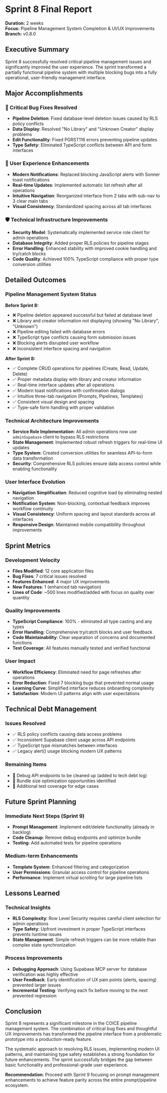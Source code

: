 # Sprint 8 Final Report

**Duration:** 2 weeks  
**Focus:** Pipeline Management System Completion & UI/UX Improvements  
**Branch:** v0.8.0  

## Executive Summary

Sprint 8 successfully resolved critical pipeline management issues and significantly improved the user experience. The sprint transformed a partially functional pipeline system with multiple blocking bugs into a fully operational, user-friendly management interface.

## Major Accomplishments

### 🔧 Critical Bug Fixes Resolved
- **Pipeline Deletion**: Fixed database-level deletion issues caused by RLS policy conflicts
- **Data Display**: Resolved "No Library" and "Unknown Creator" display problems  
- **Edit Functionality**: Fixed PGRST116 errors preventing pipeline updates
- **Type Safety**: Eliminated TypeScript conflicts between API and form interfaces

### 🎨 User Experience Enhancements
- **Modern Notifications**: Replaced blocking JavaScript alerts with Sonner toast notifications
- **Real-time Updates**: Implemented automatic list refresh after all operations
- **Intuitive Navigation**: Reorganized interface from 2 tabs with sub-nav to 3 clear main tabs
- **Visual Consistency**: Standardized spacing across all tab interfaces

### 🛡️ Technical Infrastructure Improvements
- **Security Model**: Systematically implemented service role client for admin operations
- **Database Integrity**: Added proper RLS policies for pipeline stages
- **Error Handling**: Enhanced stability with improved cookie handling and try/catch blocks
- **Code Quality**: Achieved 100% TypeScript compliance with proper type conversion utilities

## Detailed Outcomes

### Pipeline Management System Status
**Before Sprint 8:**
- ❌ Pipeline deletion appeared successful but failed at database level
- ❌ Library and creator information not displaying (showing "No Library", "Unknown")  
- ❌ Pipeline editing failed with database errors
- ❌ TypeScript type conflicts causing form submission issues
- ❌ Blocking alerts disrupted user workflow
- ❌ Inconsistent interface spacing and navigation

**After Sprint 8:**
- ✅ Complete CRUD operations for pipelines (Create, Read, Update, Delete)
- ✅ Proper metadata display with library and creator information
- ✅ Real-time interface updates after all operations
- ✅ Modern toast notifications with confirmation dialogs
- ✅ Intuitive three-tab navigation (Prompts, Pipelines, Templates)
- ✅ Consistent visual design and spacing
- ✅ Type-safe form handling with proper validation

### Technical Architecture Improvements
- **Service Role Implementation**: All admin operations now use `adminSupabase` client to bypass RLS restrictions
- **State Management**: Implemented robust refresh triggers for real-time UI updates
- **Type System**: Created conversion utilities for seamless API-to-form data transformation
- **Security**: Comprehensive RLS policies ensure data access control while enabling functionality

### User Interface Evolution
- **Navigation Simplification**: Reduced cognitive load by eliminating nested navigation
- **Notification System**: Non-blocking, contextual feedback improves workflow continuity
- **Visual Consistency**: Uniform spacing and layout standards across all interfaces
- **Responsive Design**: Maintained mobile compatibility throughout improvements

## Sprint Metrics

### Development Velocity
- **Files Modified**: 12 core application files
- **Bug Fixes**: 7 critical issues resolved
- **Features Enhanced**: 4 major UX improvements
- **New Features**: 1 (enhanced tab navigation)
- **Lines of Code**: ~500 lines modified/added with focus on quality over quantity

### Quality Improvements
- **TypeScript Compliance**: 100% - eliminated all type casting and any types
- **Error Handling**: Comprehensive try/catch blocks and user feedback
- **Code Maintainability**: Clear separation of concerns and documented functions
- **Test Coverage**: All features manually tested and verified functional

### User Impact
- **Workflow Efficiency**: Eliminated need for page refreshes after operations
- **Error Reduction**: Fixed 7 blocking bugs that prevented normal usage
- **Learning Curve**: Simplified interface reduces onboarding complexity
- **Satisfaction**: Modern UI patterns align with user expectations

## Technical Debt Management

### Issues Resolved
- ✅ RLS policy conflicts causing data access problems
- ✅ Inconsistent Supabase client usage across API endpoints
- ✅ TypeScript type mismatches between interfaces
- ✅ Legacy alert() usage blocking modern UX patterns

### Remaining Items
- 🔄 Debug API endpoints to be cleaned up (added to tech debt log)
- 🔄 Bundle size optimization opportunities identified
- 🔄 Additional test coverage for edge cases

## Future Sprint Planning

### Immediate Next Steps (Sprint 9)
- **Prompt Management**: Implement edit/delete functionality (already in backlog)
- **Code Cleanup**: Remove debug endpoints and optimize bundle
- **Testing**: Add automated tests for pipeline operations

### Medium-term Enhancements
- **Template System**: Enhanced filtering and categorization
- **User Permissions**: Granular access control for pipeline operations  
- **Performance**: Implement virtual scrolling for large pipeline lists

## Lessons Learned

### Technical Insights
- **RLS Complexity**: Row Level Security requires careful client selection for admin operations
- **Type Safety**: Upfront investment in proper TypeScript interfaces prevents runtime issues
- **State Management**: Simple refresh triggers can be more reliable than complex state synchronization

### Process Improvements
- **Debugging Approach**: Using Supabase MCP server for database verification was highly effective
- **User Feedback**: Early identification of UX pain points (alerts, spacing) prevented larger issues
- **Incremental Testing**: Verifying each fix before moving to the next prevented regression

## Conclusion

Sprint 8 represents a significant milestone in the COICE pipeline management system. The combination of critical bug fixes and thoughtful UX improvements has transformed the pipeline interface from a problematic prototype into a production-ready feature. 

The systematic approach to resolving RLS issues, implementing modern UI patterns, and maintaining type safety establishes a strong foundation for future enhancements. The sprint successfully bridges the gap between basic functionality and professional-grade user experience.

**Recommendation**: Proceed with Sprint 9 focusing on prompt management enhancements to achieve feature parity across the entire prompt/pipeline ecosystem. 